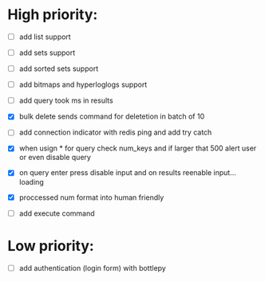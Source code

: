 # High priority:

- [ ] add list support
- [ ] add sets support
- [ ] add sorted sets support
- [ ] add bitmaps and hyperloglogs support

- [ ] add query took ms in results
- [x] bulk delete sends command for deletetion in batch of 10
- [ ] add connection indicator with redis ping and add try catch
- [x] when usign * for query check num_keys and if larger that 500 alert user or even disable query
- [x] on query enter press disable input and on results reenable input... loading
- [x] proccessed num format into human friendly
- [ ] add execute command

# Low priority:

- [ ] add authentication (login form) with bottlepy
